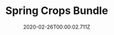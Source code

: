---
templateKey: blog-post
featuredpost: false
date: 2020-02-26T00:00:02.711Z
featuredimage: /img/Spring_Crops_Bundle.png
title: Spring Crops Bundle
description: Pantry
count: 4 out of 4
reward: Speed-Gro (20)
tags:
  - Parsnip
  - Green Bean
  - Cauliflower
  - Potato
  - bundles
  - Pantry
---
